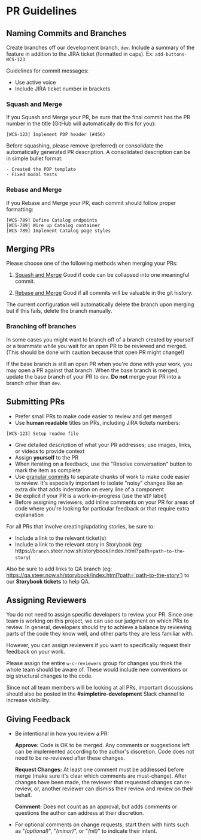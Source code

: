 # PR Guidelines

## Naming Commits and Branches

Create branches off our development branch, `dev`. Include a summary of the feature in addition to the JIRA ticket (formatted in caps). Ex: `add-buttons-WCS-123`

Guidelines for commit messages:

- Use active voice
- Include JIRA ticket number in brackets

### Squash and Merge

If you Squash and Merge your PR, be sure that the final commit has the PR number in the title (GitHub will automatically do this for you):

```
[WCS-123] Implement PDP header (#456)
```

Before squashing, please remove (preferred) or consolidate the automatically generated PR description. A consolidated description can be in simple bullet format:

```
- Created the PDP template
- Fixed modal tests
```

### Rebase and Merge

If you Rebase and Merge your PR, each commit should follow proper formatting:

```
[WCS-789] Define Catalog endpoints
[WCS-789] Wire up Catalog container
[WCS-789] Implement Catalog page styles
```

## Merging PRs

Please choose one of the following methods when merging your PRs:

1. [Squash and Merge](https://help.github.com/en/github/collaborating-with-issues-and-pull-requests/about-pull-request-merges#squash-and-merge-your-pull-request-commits)
   Good if code can be collapsed into one meaningful commit.

2. [Rebase and Merge](https://help.github.com/en/github/collaborating-with-issues-and-pull-requests/about-pull-request-merges#rebase-and-merge-your-pull-request-commits)
   Good if all commits will be valuable in the git history.

The current configuration will automatically delete the branch upon merging but if this fails, delete the branch manually.

### Branching off branches

In some cases you might want to branch off of a branch created by yourself or a teammate while you wait for an open PR to be reviewed and merged. (This should be done with caution because that open PR might change!)

If the base branch is still an open PR when you're done with your work, you may open a PR against that branch. When the base branch is merged, update the base branch of your PR to `dev`. **Do not** merge your PR into a branch other than `dev`.

## Submitting PRs

- Prefer small PRs to make code easier to review and get merged
- Use **human readable** titles on PRs, including JIRA tickets numbers:

```
[WCS-123] Setup readme file
```

- Give detailed description of what your PR addresses; use images, links, or videos to provide context
- Assign **yourself** to the PR
- When iterating on a feedback, use the "Resolve conversation" button to mark the item as complete
- Use [granular commits](https://dev.to/wes/opening-a-pr-a-primer-4kgc#commits)
  to separate chunks of work to make code easier to review. It's especially important to isolate "noisy" changes like an extra div that adds indentation on every line of a component
- Be explicit if your PR is a work-in-progress (use the `WIP` label)
- Before assigning reviewers, add inline comments on your PR for areas of code where you're looking for particular feedback or that require extra explanation

For all PRs that involve creating/updating stories, be sure to:

- Include a link to the relevant ticket(s)
- Include a link to the relevant story in Storybook (eg: https://`branch`.steer.now.sh/storybook/index.html?path=`path-to-the-story`)

Also be sure to add links to QA branch (eg: https://qa.steer.now.sh/storybook/index.html?path=`path-to-the-story`) to our **Storybook tickets** to help QA.

## Assigning Reviewers

You do not need to assign specific developers to review your PR. Since one team is working on this project, we can use our judgment on which PRs to review. In general, developers should try to achieve a balance by reviewing parts of the code they know well, and other parts they are less familiar with.

However, you can assign reviewers if you want to specifically request their feedback on your work.

Please assign the entire `w-c-reviewers` group for changes you think the whole team should be aware of. These would include new conventions or big structural changes to the code.

Since not all team members will be looking at all PRs, important discussions should also be posted in the **#simpletire-development** Slack channel to increase visibility.

## Giving Feedback

- Be intentional in how you review a PR:

  **Approve:**
  Code is OK to be merged. Any comments or suggestions left can be implemented according to the author's discretion. Code does not need to be re-reviewed after these changes.

  **Request Changes:**
  At least one comment must be addressed before merge (make sure it's clear which comments are must-change). After changes have been made, the reviewer that requested changes can re-review, or, another reviewer can dismiss their review and review on their behalf.

  **Comment:**
  Does not count as an approval, but adds comments or questions the author can address at their discretion.

- For optional comments on change requests, start them with hints such as "_(optional)_", "_(minor)_", or "_(nit)_" to indicate their intent.
